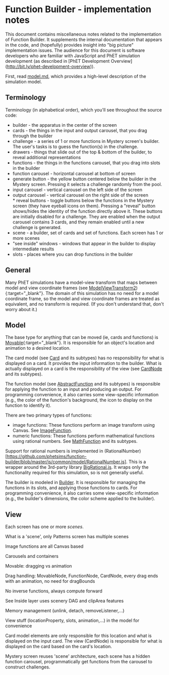 # Function Builder - implementation notes

This document contains miscellaneous notes related to the implementation of Function Builder. It
supplements the internal documentation that appears in the code, and (hopefully) provides insight into
"big picture" implementation issues.  The audience for this document is software developers who are familiar
with JavaScript and PhET simulation development (as described in [PhET Development Overview]
(http://bit.ly/phet-development-overview)).

First, read [model.md](https://github.com/phetsims/function-builder/blob/master/doc/model.md), which provides
a high-level description of the simulation model.

## Terminology

Terminology (in alphabetical order), which you'll see throughout the source code:

* builder - the apparatus in the center of the screen
* cards - the things in the input and output carousel, that you drag through the builder
* challenge - a series of 1 or more functions in Mystery screen's builder. The user's tasks is to guess the function(s) in the challenge.
* drawers - things that slide out of the top & bottom of the builder, to reveal additional representations
* functions - the things in the functions carousel, that you drag into slots in the builder
* function carousel - horizontal carousel at bottom of screen
* generate button - the yellow button centered below the builder in the Mystery screen. Pressing it selects a challenge randomly from the pool.
* input carousel - vertical carousel on the left side of the screen
* output carousel - vertical carousel on the right side of the screen
* reveal buttons - toggle buttons below the functions in the Mystery screen (they have eyeball icons on them).
Pressing a "reveal" button shows/hides the identity of the function directly above it. These buttons are initially
disabled for a challenge. They are enabled when the output carousel contains 3 cards, and they remain enabled until
a new challenge is generated.
* scene - a builder, set of cards and set of functions. Each screen has 1 or more scenes
* "see inside" windows - windows that appear in the builder to display intermediate results
* slots - places where you can drop functions in the builder

## General

Many PhET simulations have a model-view transform that maps between model and view coordinate frames
(see [ModelViewTransform2](https://github.com/phetsims/phetcommon/blob/master/js/view/ModelViewTransform2.js)){:target="_blank"}.
The domain of this simulation has no need for a model coordinate frame, so the model and view coordinate frames
are treated as equivalent, and no transform is required. (If you don't understand that, don't worry about it.)

## Model

The base type for anything that can be moved (ie, cards and functions) is [
Movable](https://github.com/phetsims/function-builder/blob/master/js/common/model/Movable.js){:target="_blank"}.
It is responsible for an object's location and animation to a desired location.

The card model (see
[Card](https://github.com/phetsims/function-builder/blob/master/js/common/model/cards/Card.js)
and its subtypes) has no responsibility for what is displayed on a card. It
provides the input information to the builder.  What is actually displayed on a card is the responsibility
of the view (see
[CardNode](https://github.com/phetsims/function-builder/blob/master/js/common/view/cards/CardNode.js)
and its subtypes).

The function model (see
[AbstractFunction](https://github.com/phetsims/function-builder/blob/master/js/common/model/functions/AbstractFunction.js)
and its subtypes) is responsible for applying the function to an input and producing an output. For programming
convenience, it also carries some view-specific information (e.g., the color of the function's background,
the icon to display on the function to identify it).

There are two primary types of functions:
* image functions: These functions perform an image transform using Canvas.  See
[ImageFunction](https://github.com/phetsims/function-builder/blob/master/js/common/model/functions/ImageFunction.js).
* numeric functions: These functions perform mathematical functions using rational numbers. See
[MathFunction](https://github.com/phetsims/function-builder/blob/master/js/common/model/functions/MathFunction.js)
and its subtypes.

Support for rational numbers is implemented in
(RationalNumber)[https://github.com/phetsims/function-builder/blob/master/js/common/model/RationalNumber.js].
This is a wrapper around the 3rd-party library [BigRational.js](https://github.com/peterolson/BigRational.js).
It wraps only the functionality required for this simulation, so is not generally useful.

The builder is modeled in
[Builder](https://github.com/phetsims/function-builder/blob/master/js/common/model/builder/Builder.js). It is
responsible for managing the functions in its slots, and applying those functions to cards. For programming
convenience, it also carries some view-specific information (e.g., the builder's dimensions, the color scheme
applied to the builder).

## View


Each screen has one or more *scenes*.

What is a 'scene', only Patterns screen has multiple scenes

Image functions are all Canvas based

Carousels and containers

Movable: dragging vs animation

Drag handling: MovableNode, FunctionNode, CardNode, every drag ends with an animation, no need for dragBounds

No inverse functions, always compute forward

See Inside layer uses scenery DAG and clipArea features

Memory management (unlink, detach, removeListener,...)

View stuff (locationProperty, slots, animation,...) in the model for convenience

Card model elements are only responsible for this location and what is displayed on the input card.
The view (CardNode) is responsible for what is displayed on the card based on the card's location.

Mystery screen reuses 'scene' architecture, each scene has a hidden function carousel, programmatically
get functions from the carousel to construct challenges.